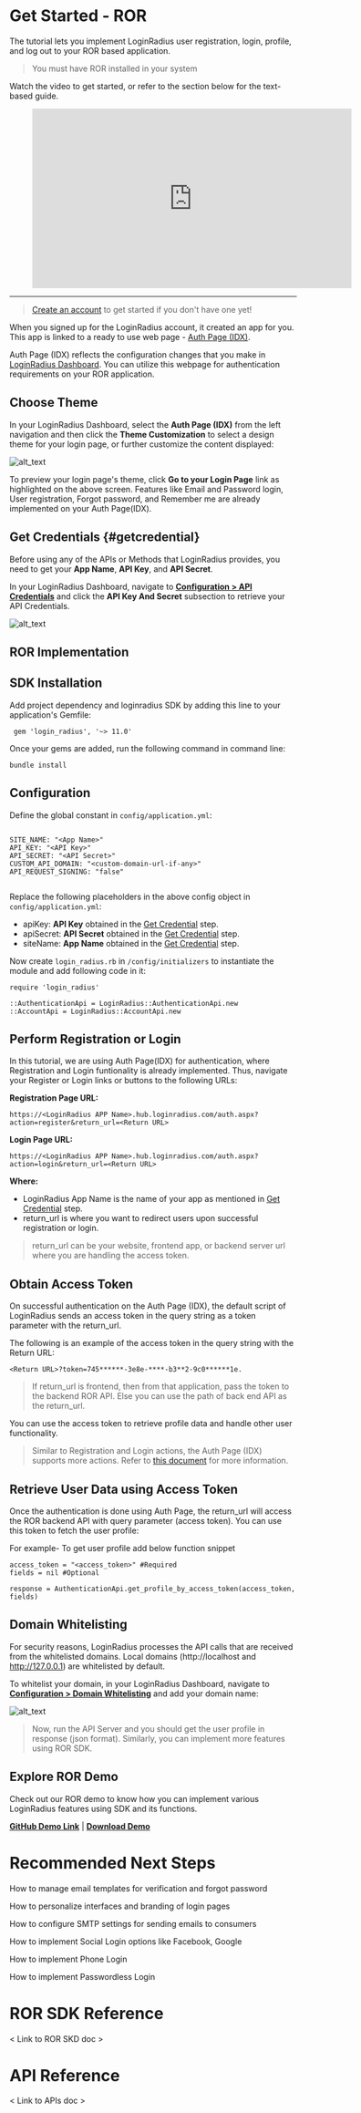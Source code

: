 # Get Started - ROR

The tutorial lets you implement LoginRadius user registration, login, profile, and log out to your ROR based application. 



> You must have ROR installed in your system

Watch the video to get started, or refer to the section below for the text-based guide.


<figure class="video_container">
<iframe width="560" height="315" src="https://www.youtube.com/embed/efM46qNSaeg" frameborder="0" allow="accelerometer; autoplay; clipboard-write; encrypted-media; gyroscope; picture-in-picture" allowfullscreen></iframe></figure>

---------------------------------------------------
> [Create an account](https://accounts.loginradius.com/auth.aspx?return_url=https://dashboard.loginradius.com/login&action=register) to get started if you don't have one yet!

When you signed up for the LoginRadius account, it created an app for you. This app is linked to a ready to use web page - [Auth Page (IDX)](https://www.loginradius.com/docs/developer/concepts/idx-overview/).

Auth Page (IDX) reflects the configuration changes that you make in [LoginRadius Dashboard](https://dashboard.loginradius.com/getting-started). You can utilize this webpage for authentication requirements on your ROR application.


## Choose Theme

In your LoginRadius Dashboard, select the **Auth Page (IDX)** from the left navigation and then click the **Theme Customization** to select a design theme for your login page, or further customize the content displayed:

![alt_text](../../assets/blog-common/theme-customization.png "image_tooltip")



To preview your login page's theme, click **Go to your Login Page** link as highlighted on the above screen. Features like Email and Password login, User registration, Forgot password, and Remember me are already implemented on your Auth Page(IDX).


## Get Credentials {#getcredential}

Before using any of the APIs or Methods that LoginRadius provides, you need to get your **App Name**, **API Key**, and **API Secret**.

In your LoginRadius Dashboard, navigate to **[Configuration > API Credentials](https://dashboard.loginradius.com/configuration)** and click the **API Key And Secret** subsection to retrieve your API Credentials.



![alt_text](../../assets/blog-common/api-credentials.png "image_tooltip")



## ROR Implementation


## SDK Installation

Add project dependency and loginradius SDK by adding this line to your application's Gemfile:

```
 gem 'login_radius', '~> 11.0' 
```
Once your gems are added, run the following command in command line:
 
 ```
 bundle install
 ```

## Configuration
Define the global constant in `config/application.yml`:

```

SITE_NAME: "<App Name>"
API_KEY: "<API Key>"
API_SECRET: "<API Secret>"
CUSTOM_API_DOMAIN: "<custom-domain-url-if-any>"
API_REQUEST_SIGNING: "false"


```
Replace the following placeholders in the above config object in `config/application.yml`:
- apiKey:  **API Key** obtained in the [Get Credential](#getcredential) step.
- apiSecret: **API Secret** obtained in the [Get Credential](#getcredential) step.
- siteName: **App Name** obtained in the [Get Credential](#getcredential) step.

Now create `login_radius.rb` in `/config/initializers` to instantiate the module and add following code in it:

```
require 'login_radius'

::AuthenticationApi = LoginRadius::AuthenticationApi.new
::AccountApi = LoginRadius::AccountApi.new

```

## Perform Registration or Login

In this tutorial, we are using Auth Page(IDX) for authentication, where Registration and Login funtionality is already implemented. Thus, navigate your Register or Login links or buttons to the following URLs:

**Registration Page URL:**

`https://<LoginRadius APP Name>.hub.loginradius.com/auth.aspx?action=register&return_url=<Return URL>`

**Login Page URL:**

`https://<LoginRadius APP Name>.hub.loginradius.com/auth.aspx?action=login&return_url=<Return URL>`

**Where:**
- LoginRadius App Name is the name of your app as mentioned in [Get Credential](#getcredential) step.
- return_url is where you want to redirect users upon successful registration or login.

> return_url can be your website, frontend app, or backend server url where you are handling the access token. 


##  Obtain Access Token

On successful authentication on the Auth Page (IDX), the default script of LoginRadius sends an access token in the query string as a token parameter with the return_url.

The following is an example of the access token in the query string with the Return URL:

`<Return URL>?token=745******-3e8e-****-b3**2-9c0******1e.`

> If return_url is frontend, then from that application, pass the token to the backend ROR API. Else you can use the path of back end API as the return_url.

You can use the access token to retrieve profile data and handle other user functionality.

> Similar to Registration and Login actions, the Auth Page (IDX) supports more actions. Refer to [this document](https://www.loginradius.com/docs/developer/concepts/idx-overview/) for more information.



## Retrieve User Data using Access Token

Once the authentication is done using Auth Page, the return_url will access the ROR backend API with query parameter (access token). You can use this token to fetch the user profile:

For example- To get user profile add below function snippet 

```
access_token = "<access_token>" #Required
fields = nil #Optional

response = AuthenticationApi.get_profile_by_access_token(access_token, fields)
```

##  Domain Whitelisting

For security reasons, LoginRadius processes the API calls that are received from the whitelisted domains. Local domains (http://localhost and http://127.0.0.1) are whitelisted by default. 

To whitelist your domain, in your LoginRadius Dashboard, navigate to **[Configuration > Domain Whitelisting](https://dashboard.loginradius.com/configuration)** and add your domain name:

![alt_text](../../assets/blog-common/domain-whitelisting.png "image_tooltip")



> Now, run the API Server and you should get the user profile in response (json format). Similarly, you can implement more features using ROR SDK. 

##  Explore ROR Demo

Check out our ROR demo to know how you can implement various LoginRadius features using SDK and its functions.

**[GitHub Demo Link](https://github.com/LoginRadius/login-page-demos/tree/master/ruby-on-rails-idx-demo)**   |   **[Download Demo](https://github.com/LoginRadius/login-page-demos/archive/master.zip)**   


# Recommended Next Steps

How to manage email templates for verification and forgot password

How to personalize interfaces and branding of login pages

How to configure SMTP settings for sending emails to consumers

How to implement Social Login options like Facebook, Google

How to implement Phone Login

How to implement Passwordless Login


# ROR SDK Reference

< Link to ROR SKD doc >


# API Reference

< Link to APIs doc >
